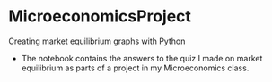 # MicroeconomicsProject
Creating market equilibrium graphs with Python
* The notebook contains the answers to the quiz I made on market equilibrium as parts of a project in my Microeconomics class.
